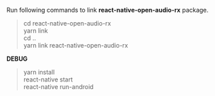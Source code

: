 Run following commands to link **react-native-open-audio-rx** package.

>cd react-native-open-audio-rx<br>
>yarn link<br>
>cd ..<br>
>yarn link react-native-open-audio-rx<br>

**DEBUG**

>yarn install<br>
>react-native start<br>
>react-native run-android<br>
